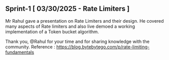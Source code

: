 ## Sprint-1 [ 03/30/2025 - Rate Limiters ]
Mr Rahul gave a presentation on Rate Limiters and their design. He covered many aspects of Rate limiters and also live demoed a working implementation of a Token bucket algorithm.

Thank you, @Rahul for your time and for sharing knowledge with the community.
Reference : https://blog.bytebytego.com/p/rate-limiting-fundamentals

